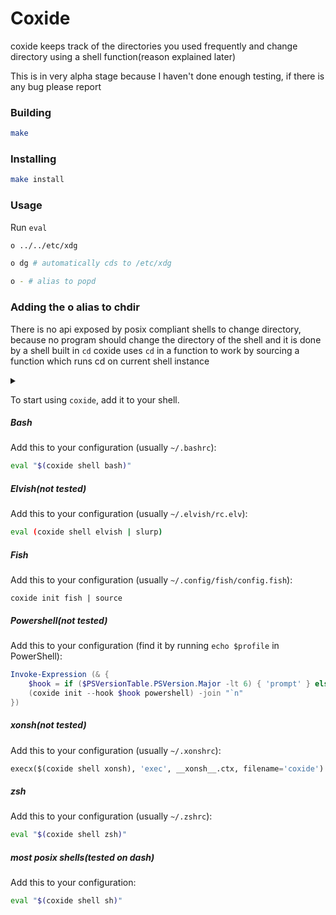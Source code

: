 # Coxide

coxide keeps track of the directories you used frequently and change directory using a shell function(reason explained later)

This is in very alpha stage because I haven't done enough testing, if there is any bug please report

### Building
```sh
make
```


### Installing
```sh
make install
```

### Usage
Run `eval `
```sh
o ../../etc/xdg
```

```sh
o dg # automatically cds to /etc/xdg
```

```sh
o - # alias to popd
```

### Adding the o alias to chdir

There is no api exposed by posix compliant shells to change directory, because no program should change the directory of the shell and it is done by a shell built in `cd` coxide uses `cd` in a function to work by sourcing a function which runs cd on current shell instance

<details>
<summary>​</summary>
Unlike zoxide which claim to be a 
> blazing fast(🚀) replacement for your cd command
(which actually depending on cd)
</details>


To start using `coxide`, add it to your shell.

##### Bash
Add this to your configuration (usually `~/.bashrc`):

```sh
eval "$(coxide shell bash)"
```

##### Elvish(not tested)
Add this to your configuration (usually `~/.elvish/rc.elv`):

```sh
eval (coxide shell elvish | slurp)
```

##### Fish
Add this to your configuration (usually `~/.config/fish/config.fish`):

```fish
coxide init fish | source
```

##### Powershell(not tested)
Add this to your configuration (find it by running `echo $profile` in PowerShell):

```powershell
Invoke-Expression (& {
    $hook = if ($PSVersionTable.PSVersion.Major -lt 6) { 'prompt' } else { 'pwd' }
    (coxide init --hook $hook powershell) -join "`n"
})
```

##### xonsh(not tested)
Add this to your configuration (usually `~/.xonshrc`):

```python
execx($(coxide shell xonsh), 'exec', __xonsh__.ctx, filename='coxide')
```


##### zsh
Add this to your configuration (usually `~/.zshrc`):

```sh
eval "$(coxide shell zsh)"
```


##### most posix shells(tested on dash)
Add this to your configuration:

```sh
eval "$(coxide shell sh)"
```





